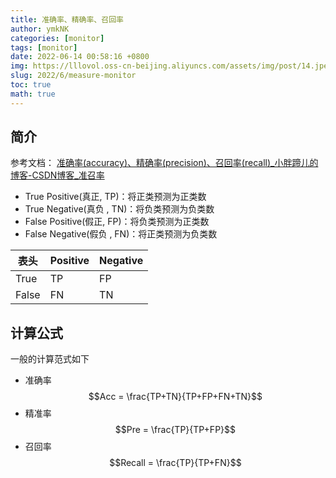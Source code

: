 ```yaml
---
title: 准确率、精确率、召回率
author: ymkNK
categories: [monitor]
tags: [monitor]
date: 2022-06-14 00:58:16 +0800
img: https://lllovol.oss-cn-beijing.aliyuncs.com/assets/img/post/14.jpeg
slug: 2022/6/measure-monitor
toc: true
math: true
---
```

## 简介
参考文档： [准确率(accuracy)、精确率(precision)、召回率(recall)_小胖蹄儿的博客-CSDN博客_准召率](https://blog.csdn.net/Cheese_pop/article/details/78228156)

- True Positive(真正, TP)：将正类预测为正类数
- True Negative(真负 , TN)：将负类预测为负类数
- False Positive(假正, FP)：将负类预测为正类数
- False Negative(假负 , FN)：将正类预测为负类数

表头|Positive|Negative
---|---|---
True|TP|FP
False|FN|TN

## 计算公式
一般的计算范式如下 
- 准确率
$$Acc = \frac{TP+TN}{TP+FP+FN+TN}$$
- 精准率
$$Pre = \frac{TP}{TP+FP}$$
- 召回率
$$Recall = \frac{TP}{TP+FN}$$